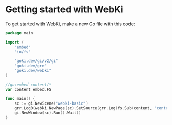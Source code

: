 # Getting started with WebKi

To get started with WebKi, make a new Go file with this code:

```go
package main

import (
	"embed"
	"io/fs"

	"goki.dev/gi/v2/gi"
	"goki.dev/grr"
	"goki.dev/webki"
)

//go:embed content/*
var content embed.FS

func main() {
	sc := gi.NewScene("webki-basic")
	grr.Log0(webki.NewPage(sc).SetSource(grr.Log(fs.Sub(content, "content"))).OpenURL(""))
	gi.NewWindow(sc).Run().Wait()
}

```